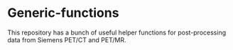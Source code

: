 # Generic-functions
This repository has a bunch of useful helper functions for post-processing data from Siemens PET/CT and PET/MR.
